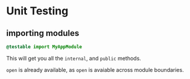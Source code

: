 # Unit Testing

## importing modules
```swift
@testable import MyAppModule
```

This will get you all the `internal`, and `public` methods.

`open` is already available, as `open` is avaiable across module boundaries.
